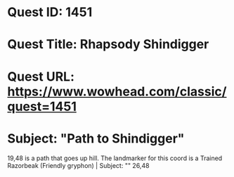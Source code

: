 # Quest ID: 1451
# Quest Title: Rhapsody Shindigger
# Quest URL: https://www.wowhead.com/classic/quest=1451
# Subject: "Path to Shindigger"
19,48 is a path that goes up hill. The landmarker for this coord is a Trained Razorbeak (Friendly gryphon) | Subject: "<Blank>"
26,48